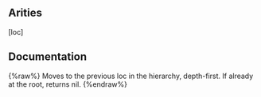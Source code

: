 ## Arities
[loc]

## Documentation
{%raw%}
Moves to the previous loc in the hierarchy, depth-first. If already
  at the root, returns nil.
{%endraw%}
